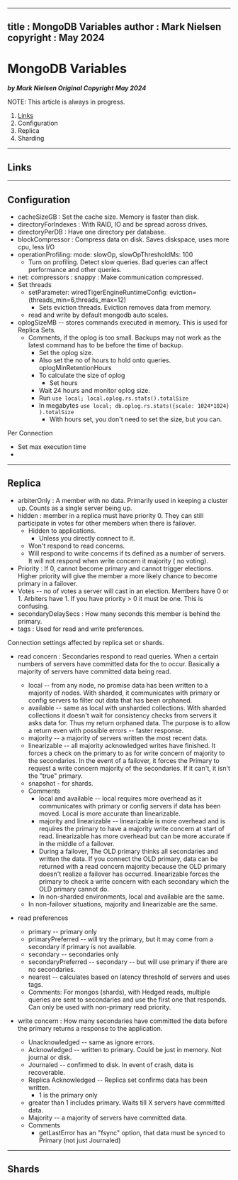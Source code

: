  
---
title : MongoDB Variables
author : Mark Nielsen  
copyright : May 2024  
---


MongoDB Variables
==============================

_**by Mark Nielsen
Original Copyright May 2024**_


NOTE: This article is always in progress.

1. [Links](#links)
2. Configuration
3. Replica
4. Sharding

* * *
<a name=Links></a>Links
-----

* * *
<a name=c>Configuration</a>
-----
* cacheSizeGB : Set the cache size. Memory is faster than disk.
* directoryForIndexes : With RAID, IO and be spread across drives.
* directoryPerDB : Have one directory per database. 
*  blockCompressor : Compress data on disk. Saves diskspace, uses more cpu, less I/O
* operationProfiling:    mode: slowOp,    slowOpThresholdMs: 100
    * Turn on profiling. Detect slow queries. Bad queries can affect performance and other queries. 
* net:   compressors : snappy : Make communication compressed. 
* Set threads
    * setParameter:  wiredTigerEngineRuntimeConfig: eviction=(threads_min=6,threads_max=12)
       * Sets eviction threads. Eviction removes data from memory.
    * read and write by default mongodb auto scales.
* oplogSizeMB -- stores commands executed in memory. This is used for Replica Sets.
    * Comments, if the oplog is too small. Backups may not work as the latest command has to be before the time of backup.
       * Set the oplog size.
       * Also set the no of hours to hold onto queries. oplogMinRetentionHours
       * To calculate the size of oplog
           * Set hours
	   * Wait 24 hours and monitor oplog size. 
	   * Run ``` use local; local.oplog.rs.stats().totalSize ```
	   * In megabytes ``` use local; db.oplog.rs.stats({scale: 1024*1024} ).totalSize ```
           * With hours set, you don't need to set the size, but you can.  

Per Connection
* Set max execution time
*

* * *
<a name=s>Replica</a>
-----
* arbiterOnly : A member with no data. Primarily used in keeping a cluster up. Counts as a single server being up. 
* hidden :  member in a replica must have priority 0. They can still participate in votes for other members when there is  failover.
   * Hidden to applications.
       * Unless you directly connect to it.
   * Won't respond to read concerns.
   * Will respond to write concerns if ts defined as a number of servers. It will not respond when write concern it majority ( no voting). 
* Priority : If 0, cannot become primary and cannot trigger elections. Higher priority will give the member a more likely chance to become primary in a failover. 
* Votes -- no of votes a server will cast in an election. Members have 0 or 1. Arbiters have 1. If you have priority > 0 it must be one. This is confusing.
* secondaryDelaySecs : How many seconds this member is behind the primary.
* tags : Used for read and write preferences.


Connection settings affected by replica set or shards. 

* read concern : Secondaries respond to read queries. When a certain numbers of servers have committed data for the to occur. Basically a majority of servers have committed data being read.  
    * local -- from any node, no promise data has been written to a majority of nodes. With sharded, it communicates with primary or config servers to filter out data that has been orphaned. 
    * available -- same as local with unsharded collections. With sharded collections it doesn't wait for consistency checks from servers it asks data for. Thus my return orphaned data.
    The purpose is to allow a return even with possible errors -- faster response. 
    * majority -- a majority of servers written the most recent data.
    * linearizable -- all majority acknowledged writes have finished. It forces a check on the primary to as for write concern of majority to the secondaries. In the event of a failover,
    it forces the Primary to request a write concern majority of the secondaries. If it can't, it isn't the "true" primary. 
    * snapshot - for shards. 
    * Comments
        * local and available -- local requires more overhead as it communicates with primary or config servers if data has been moved. Local is more accurate than linearizable. 
        * majority and linearizable -- linearizable is more overhead and is requires the primary to have a majority write concern at start of read. linearizable has more overhead but
    can be more accurate if in the middle of a failover.
        * During a failover, The OLD primary thinks all secondaries and written the data. If you connect the OLD primary, data can be returned with a read concern majority because the
	OLD primary doesn't realize a failover has occurred. linearizable forces the primary to check a write concern with each secondary which the OLD primary cannot do.
        * In non-sharded environments, local and available are the same.
	* In non-failover situations, majority and linearizable are the same. 
* read preferences
    * primary -- primary only
    * primaryPreferred -- will try the primary, but it may come from a secondary if primary is not available.
    * secondary -- secondaries only
    * secondaryPreferred  -- secondary -- but will use primary if there are no secondaries.
    * nearest -- calculates based on latency threshold of servers and uses tags.
    * Comments: For mongos (shards), with Hedged reads, multiple queries are sent to secondaries and use the first one that responds. Can only be used with non-primary read priority. 
    
* write concern : How many secondaries have committed the data before the primary returns a response to the application. 
    * Unacknowledged -- same as ignore errors.
    * Acknowledged -- written to primary. Could be just in memory. Not journal or disk.
    * Journaled -- confirmed to disk. In event of crash, data is recoverable. 
    * Replica Acknowledged -- Replica set confirms data has been written.
        * 1 is the primary only
	* greater than  1 includes primary. Waits till X servers have committed data.
	* Majority -- a majority of servers have committed data.
	* Comments
	    * getLastError has an "fsync" option, that data must be synced to Primary (not just Journaled)


* * *
<a name=s>Shards</a>
-----
